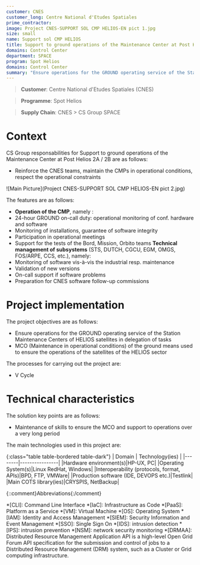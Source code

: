 ```yaml
---
customer: CNES
customer_long: Centre National d'Etudes Spatiales
prime_contractor: 
image: Project CNES-SUPPORT SOL CMP HELIOS-EN pict 1.jpg
size: small
name: Support sol CMP HELIOS
title: Support to ground operations of the Maintenance Center at Post Helios 2A / 2B
domains: Control Center
department: SPACE
program: Spot Helios
domains: Control Center
summary: "Ensure operations for the GROUND operating service of the Station Maintenance Centers of HELIOS satellites in delegation of tasks. MCO (Maintenance in operational conditions) of the ground means used to ensure the operations of the satellites of the HELIOS sector"
---
```


> __Customer__\: Centre National d'Etudes Spatiales (CNES)

> __Programme__\: Spot Helios

> __Supply Chain__\: CNES >  CS Group SPACE


# Context


CS Group responsabilities for Support to ground operations of the Maintenance Center at Post Helios 2A / 2B are as follows:
* Reinforce the CNES teams, maintain the CMPs in operational conditions, respect the operational constraints

![Main Picture](Project CNES-SUPPORT SOL CMP HELIOS-EN pict 2.jpg)

The features are as follows:
* **Operation of the CMP**, namely :
* 24-hour GROUND on-call duty: operational monitoring of conf. hardware and software
* Monitoring of installations, guarantee of software integrity
* Participation in operational meetings 
* Support for the tests of the Bord, Mission, Orbito teams
	**Technical management of subsystems** (STS, DUTCH, CGCU, EGM, OMGS, FOS/ARPE, CCS, etc.), namely:
* Monitoring of software vis-à-vis the industrial resp. maintenance 
* Validation of new versions
* On-call support if software problems
* Preparation for CNES software follow-up commissions

# Project implementation

The project objectives are as follows:
* Ensure operations for the GROUND operating service of the Station Maintenance Centers of HELIOS satellites in delegation of tasks
* MCO (Maintenance in operational conditions) of the ground means used to ensure the operations of the satellites of the HELIOS sector

The processes for carrying out the project are:
* V Cycle

# Technical characteristics

The solution key points are as follows:
* Maintenance of skills to ensure the MCO and support to operations over a very long period



The main technologies used in this project are:

{:class="table table-bordered table-dark"}
| Domain | Technology(ies) |
|--------|----------------|
|Hardware environment(s)|HP-UX, PC|
|Operating System(s)|Linux RedHat, Windows|
|Interoperability (protocols, format, APIs)|BPD,  FTP, VMWare|
|Production software (IDE, DEVOPS etc.)|Testlink|
|Main COTS library(ies)|CRYSPIS, NetBackup|



{::comment}Abbreviations{:/comment}

*[CLI]: Command Line Interface
*[IaC]: Infrastructure as Code
*[PaaS]: Platform as a Service
*[VM]: Virtual Machine
*[OS]: Operating System
*[IAM]: Identity and Access Management
*[SIEM]: Security Information and Event Management
*[SSO]: Single Sign On
*[IDS]: intrusion detection
*[IPS]: intrusion prevention
*[NSM]: network security monitoring
*[DRMAA]: Distributed Resource Management Application API is a high-level Open Grid Forum API specification for the submission and control of jobs to a Distributed Resource Management (DRM) system, such as a Cluster or Grid computing infrastructure.
